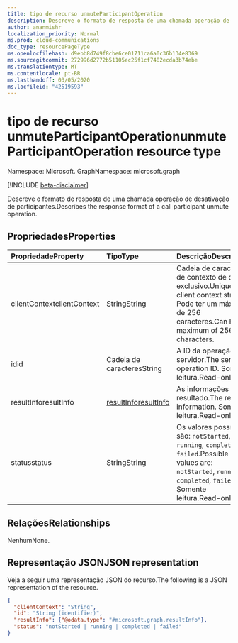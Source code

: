 ```yaml
---
title: tipo de recurso unmuteParticipantOperation
description: Descreve o formato de resposta de uma chamada operação de desativação de participantes.
author: ananmishr
localization_priority: Normal
ms.prod: cloud-communications
doc_type: resourcePageType
ms.openlocfilehash: d9ebb8d749f8cbe6ce01711ca6a0c36b134e8369
ms.sourcegitcommit: 272996d2772b51105ec25f1cf7482ecda3b74ebe
ms.translationtype: MT
ms.contentlocale: pt-BR
ms.lasthandoff: 03/05/2020
ms.locfileid: "42519593"
---
```

# <a name="unmuteparticipantoperation-resource-type"></a><span data-ttu-id="155c9-103">tipo de recurso unmuteParticipantOperation</span><span class="sxs-lookup"><span data-stu-id="155c9-103">unmuteParticipantOperation resource type</span></span>

<span data-ttu-id="155c9-104">Namespace: Microsoft. Graph</span><span class="sxs-lookup"><span data-stu-id="155c9-104">Namespace: microsoft.graph</span></span>

[!INCLUDE [beta-disclaimer](../../includes/beta-disclaimer.md)]

<span data-ttu-id="155c9-105">Descreve o formato de resposta de uma chamada operação de desativação de participantes.</span><span class="sxs-lookup"><span data-stu-id="155c9-105">Describes the response format of a call participant unmute operation.</span></span>

## <a name="properties"></a><span data-ttu-id="155c9-106">Propriedades</span><span class="sxs-lookup"><span data-stu-id="155c9-106">Properties</span></span>

| <span data-ttu-id="155c9-107">Propriedade</span><span class="sxs-lookup"><span data-stu-id="155c9-107">Property</span></span>                       | <span data-ttu-id="155c9-108">Tipo</span><span class="sxs-lookup"><span data-stu-id="155c9-108">Type</span></span>                        | <span data-ttu-id="155c9-109">Descrição</span><span class="sxs-lookup"><span data-stu-id="155c9-109">Description</span></span>                                                                                                                                       |
| :----------------------------- | :---------------------------| :-------------------------------------------------------------------------------------------------------------------------------------------------|
| <span data-ttu-id="155c9-110">clientContext</span><span class="sxs-lookup"><span data-stu-id="155c9-110">clientContext</span></span>                  | <span data-ttu-id="155c9-111">String</span><span class="sxs-lookup"><span data-stu-id="155c9-111">String</span></span>                      | <span data-ttu-id="155c9-112">Cadeia de caracteres de contexto de cliente exclusivo.</span><span class="sxs-lookup"><span data-stu-id="155c9-112">Unique client context string.</span></span> <span data-ttu-id="155c9-113">Pode ter um máximo de 256 caracteres.</span><span class="sxs-lookup"><span data-stu-id="155c9-113">Can have a maximum of 256 characters.</span></span>                                                                               |
| <span data-ttu-id="155c9-114">id</span><span class="sxs-lookup"><span data-stu-id="155c9-114">id</span></span>                             | <span data-ttu-id="155c9-115">Cadeia de caracteres</span><span class="sxs-lookup"><span data-stu-id="155c9-115">String</span></span>                      | <span data-ttu-id="155c9-116">A ID da operação do servidor.</span><span class="sxs-lookup"><span data-stu-id="155c9-116">The server operation ID.</span></span> <span data-ttu-id="155c9-117">Somente leitura.</span><span class="sxs-lookup"><span data-stu-id="155c9-117">Read-only.</span></span>                                                                                            |
| <span data-ttu-id="155c9-118">resultInfo</span><span class="sxs-lookup"><span data-stu-id="155c9-118">resultInfo</span></span>                     | [<span data-ttu-id="155c9-119">resultInfo</span><span class="sxs-lookup"><span data-stu-id="155c9-119">resultInfo</span></span>](resultinfo.md) | <span data-ttu-id="155c9-120">As informações de resultado.</span><span class="sxs-lookup"><span data-stu-id="155c9-120">The result information.</span></span>  <span data-ttu-id="155c9-121">Somente leitura.</span><span class="sxs-lookup"><span data-stu-id="155c9-121">Read-only.</span></span>                                                                                            |
| <span data-ttu-id="155c9-122">status</span><span class="sxs-lookup"><span data-stu-id="155c9-122">status</span></span>                         | <span data-ttu-id="155c9-123">String</span><span class="sxs-lookup"><span data-stu-id="155c9-123">String</span></span>                      | <span data-ttu-id="155c9-124">Os valores possíveis são: `notStarted`, `running`, `completed`, `failed`.</span><span class="sxs-lookup"><span data-stu-id="155c9-124">Possible values are: `notStarted`, `running`, `completed`, `failed`.</span></span> <span data-ttu-id="155c9-125">Somente leitura.</span><span class="sxs-lookup"><span data-stu-id="155c9-125">Read-only.</span></span>                                                 |

## <a name="relationships"></a><span data-ttu-id="155c9-126">Relações</span><span class="sxs-lookup"><span data-stu-id="155c9-126">Relationships</span></span>
<span data-ttu-id="155c9-127">Nenhum</span><span class="sxs-lookup"><span data-stu-id="155c9-127">None.</span></span>

## <a name="json-representation"></a><span data-ttu-id="155c9-128">Representação JSON</span><span class="sxs-lookup"><span data-stu-id="155c9-128">JSON representation</span></span>

<span data-ttu-id="155c9-129">Veja a seguir uma representação JSON do recurso.</span><span class="sxs-lookup"><span data-stu-id="155c9-129">The following is a JSON representation of the resource.</span></span>

<!-- {
  "blockType": "resource",
  "optionalProperties": [

  ],
  "@odata.type": "microsoft.graph.unmuteParticipantOperation"
}-->
```json
{
  "clientContext": "String",
  "id": "String (identifier)",
  "resultInfo": {"@odata.type": "#microsoft.graph.resultInfo"},
  "status": "notStarted | running | completed | failed"
}
```

<!-- uuid: 8fcb5dbc-d5aa-4681-8e31-b001d5168d79
2015-10-25 14:57:30 UTC -->
<!-- {
  "type": "#page.annotation",
  "description": "unmuteParticipantOperation resource",
  "keywords": "",
  "section": "documentation",
  "tocPath": ""
}-->
